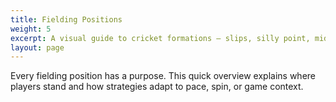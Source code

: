 ```yaml
---
title: Fielding Positions
weight: 5
excerpt: A visual guide to cricket formations — slips, silly point, mid-wicket and more.
layout: page
---
```


Every fielding position has a purpose. This quick overview explains where players stand and how strategies adapt to pace, spin, or game context.

